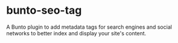 # bunto-seo-tag
A Bunto plugin to add metadata tags for search engines and social networks to better index and display your site's content.
